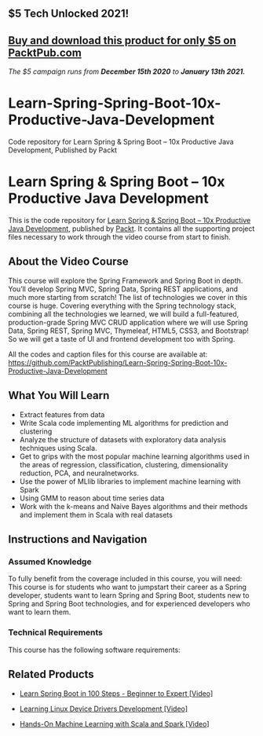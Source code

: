 ## $5 Tech Unlocked 2021!
[Buy and download this product for only $5 on PacktPub.com](https://www.packtpub.com/)
-----
*The $5 campaign         runs from __December 15th 2020__ to __January 13th 2021.__*

# Learn-Spring-Spring-Boot-10x-Productive-Java-Development
Code repository for Learn Spring &amp; Spring Boot – 10x Productive Java Development, Published by Packt
# Learn Spring & Spring Boot – 10x Productive Java Development
This is the code repository for [Learn Spring & Spring Boot – 10x Productive Java Development](https://www.packtpub.com/big-data-and-business-intelligence/hands-machine-learning-scala-and-spark-video?utm_source=github&utm_medium=repository&utm_campaign=9781789342468), published by [Packt](https://www.packtpub.com/?utm_source=github). It contains all the supporting project files necessary to work through the video course from start to finish.
## About the Video Course
This course will explore the Spring Framework and Spring Boot in depth. You’ll develop Spring MVC, Spring Data, Spring REST applications, and much more starting from scratch! The list of technologies we cover in this course is huge. Covering everything with the Spring technology stack, combining all the technologies we learned, we will build a full-featured, production-grade Spring MVC CRUD application where we will use Spring Data, Spring REST, Spring MVC, Thymeleaf, HTML5, CSS3, and Bootstrap! So we will get a taste of UI and frontend development too with Spring.

All the codes and caption files for this course are available at: https://github.com/PacktPublishing/Learn-Spring-Spring-Boot-10x-Productive-Java-Development

<H2>What You Will Learn</H2>
<DIV class=book-info-will-learn-text>
<UL>
<LI>Extract features from data 
<LI>Write Scala code implementing ML algorithms for prediction and clustering&nbsp; 
<LI>Analyze the structure of datasets with exploratory data analysis techniques using Scala.&nbsp; 
<LI>Get to grips with the most popular machine learning algorithms used in the areas of regression, classification, clustering, dimensionality reduction, PCA, and neuralnetworks.&nbsp; 
<LI>Use the power of MLlib libraries to implement machine learning with Spark 
<LI>Using GMM to reason about time series data 
<LI>Work with the k-means and Naive Bayes algorithms and their methods and implement them in Scala with real datasets </LI></UL></DIV>

## Instructions and Navigation
### Assumed Knowledge
To fully benefit from the coverage included in this course, you will need:<br/>
This course is for students who want to jumpstart their career as a Spring developer, students want to learn Spring and Spring Boot, students new to Spring and Spring Boot technologies, and for experienced developers who want to learn them.
### Technical Requirements
This course has the following software requirements:<br/>
     

## Related Products
* [Learn Spring Boot in 100 Steps - Beginner to Expert [Video]](https://www.packtpub.com/big-data-and-business-intelligence/hands-machine-learning-scala-and-spark-video?utm_source=github&utm_medium=repository&utm_campaign=9781789342468)

* [Learning Linux Device Drivers Development [Video]](https://www.packtpub.com/big-data-and-business-intelligence/hands-machine-learning-scala-and-spark-video?utm_source=github&utm_medium=repository&utm_campaign=9781789342468)

* [Hands-On Machine Learning with Scala and Spark [Video]](https://www.packtpub.com/big-data-and-business-intelligence/hands-machine-learning-scala-and-spark-video?utm_source=github&utm_medium=repository&utm_campaign=9781789342468)

